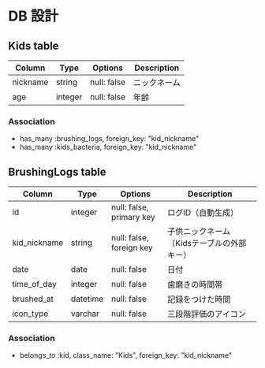 # DB 設計

## Kids table
| Column       | Type      | Options                   | Description |
|--------------|-----------|---------------------------|-------------|
| nickname     | string    | null: false               | ニックネーム
| age          | integer   | null: false               | 年齢

### Association
* has_many :brushing_logs, foreign_key: "kid_nickname"
* has_many :kids_bacteria, foreign_key: "kid_nickname"


## BrushingLogs table
| Column       | Type      | Options                  | Description |
|--------------|-----------|--------------------------|-------------|
| id           | integer   | null: false, primary key | ログID（自動生成）
| kid_nickname | string    | null: false, foreign key | 子供ニックネーム（Kidsテーブルの外部キー）
| date         | date      | null: false              | 日付
| time_of_day  | integer   | null: false              | 歯磨きの時間帯
| brushed_at   | datetime  | null: false              | 記録をつけた時間
| icon_type    | varchar   | null: false              | 三段階評価のアイコン
### Association
- belongs_to :kid, class_name: "Kids", foreign_key: "kid_nickname"



